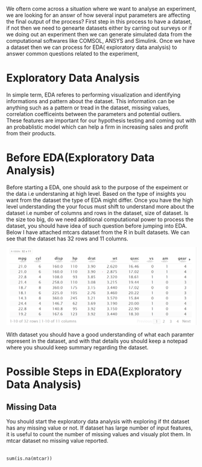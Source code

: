We oftern come across a situation where we want to analyse an experiment, we are looking for an answr of how several input parameters are affecting the final output of the process? First step in this process to have a dataset, if not then we need to genearte datasets either by carring out surveys or if we doing out an experiment then we can generate simulated data from the computational softwares like COMSOL, ANSYS and Simulink. Once we have a dataset then we can process for EDA( exploratory data analysis) to answer common questions related to the experiment,

# Exploratory Data Analysis
In simple term, EDA referes to performing visualization and identifying informations and pattern about the dataset. This information can be anything such as a pattern or tread in the dataset, missing values, correlation coefficeints between the parameters and potential outliers. These features are important for our hypothesis testing and coming out with an probablistic model which can help a firm in increasing sales and profit from their products.

# Before EDA(Exploratory Data Analysis)

Before starting a EDA, one should ask to the purpose of the expeiment or the data i.e understaning at high level. Based on the type of insights you want from the dataset the type of EDA might differ. Once you have the high level understanding the your focus must shift to understand more about the dataset i.e number of columns and rows in the dataset, size of dataset. Is the size too big, do we need additional computational power to process the dataset, you should have idea of such question before jumping into EDA.
 Below I have attached mtcars dataset from the R in built datasets. We can see that the dataset has 32 rows and 11 columns.
 
<img
  src="/docs/assets/r1.png"
  style="display: inline-block; margin: 0 auto; max-width: auto">
 
 With dataset you should have a good understanding of what each paramter represent in the dataset, and with that details you should keep a notepad where you shuould keep summary regarding the dataset.
 
 # Possible Steps in EDA(Exploratory Data Analysis) 
 
 ## Missing Data
You should start the exploratory data analysis with exploring if tht dataset has any missing value or not. If dataset has large number of input features, it is useful to count the number of missing values and visualy plot them. In mtcar dataset no missing value reported.

```{r}

sum(is.na(mtcar))

```
